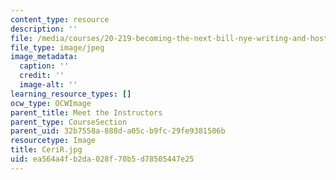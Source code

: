 ```yaml
---
content_type: resource
description: ''
file: /media/courses/20-219-becoming-the-next-bill-nye-writing-and-hosting-the-educational-show-january-iap-2015/ea564a4fb2da028f70b5d78505447e25_CeriR.jpg
file_type: image/jpeg
image_metadata:
  caption: ''
  credit: ''
  image-alt: ''
learning_resource_types: []
ocw_type: OCWImage
parent_title: Meet the Instructors
parent_type: CourseSection
parent_uid: 32b7558a-888d-a05c-b9fc-29fe9381506b
resourcetype: Image
title: CeriR.jpg
uid: ea564a4f-b2da-028f-70b5-d78505447e25
---
```

